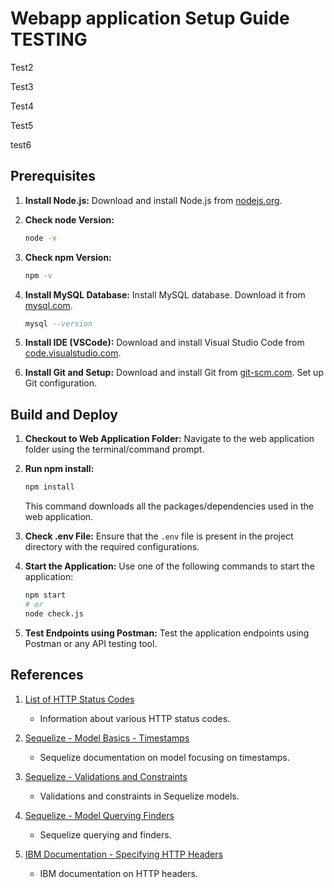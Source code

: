 
# Webapp application Setup Guide TESTING

Test2

Test3

Test4

Test5

test6
## Prerequisites

1. **Install Node.js:** Download and install Node.js from [nodejs.org](https://nodejs.org/).

3. **Check node Version:**

    ```bash
    node -v
    ```

3. **Check npm Version:**

    ```bash
    npm -v
    ```

4. **Install MySQL Database:** Install MySQL database. Download it from [mysql.com](https://dev.mysql.com/downloads/).

    ```sql
    mysql --version
    ```

5. **Install IDE (VSCode):** Download and install Visual Studio Code from [code.visualstudio.com](https://code.visualstudio.com/).

6. **Install Git and Setup:**
   Download and install Git from [git-scm.com](https://git-scm.com/). Set up Git configuration.

## Build and Deploy

1. **Checkout to Web Application Folder:**
   Navigate to the web application folder using the terminal/command prompt.

2. **Run npm install:**

    ```bash
    npm install
    ```

   This command downloads all the packages/dependencies used in the web application.

3. **Check .env File:**
   Ensure that the `.env` file is present in the project directory with the required configurations.

4. **Start the Application:**
   Use one of the following commands to start the application:

    ```bash
    npm start
    # or
    node check.js
    ```

5. **Test Endpoints using Postman:**
   Test the application endpoints using Postman or any API testing tool.


## References

1. [List of HTTP Status Codes](https://en.wikipedia.org/wiki/List_of_HTTP_status_codes)
   - Information about various HTTP status codes.

2. [Sequelize - Model Basics - Timestamps](https://sequelize.org/docs/v6/core-concepts/model-basics/#timestamps)
   - Sequelize documentation on model focusing on timestamps.

3. [Sequelize - Validations and Constraints](https://sequelize.org/docs/v6/core-concepts/validations-and-constraints/)
   - Validations and constraints in Sequelize models.

4. [Sequelize - Model Querying Finders](https://sequelize.org/docs/v6/core-concepts/model-querying-finders/)
   - Sequelize querying and finders.

5. [IBM Documentation - Specifying HTTP Headers](https://www.ibm.com/docs/en/order-management-sw/9.4.0?topic=services-specifying-http-headers)
   - IBM documentation on HTTP headers.